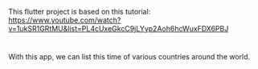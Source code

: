 This flutter project is based on this tutorial:
https://www.youtube.com/watch?v=1ukSR1GRtMU&list=PL4cUxeGkcC9jLYyp2Aoh6hcWuxFDX6PBJ
#
With this app, we can list this time of various countries around the world.
